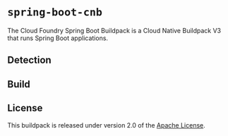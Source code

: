# `spring-boot-cnb`
The Cloud Foundry Spring Boot Buildpack is a Cloud Native Buildpack V3 that runs Spring Boot applications.

## Detection

## Build

## License
This buildpack is released under version 2.0 of the [Apache License][a].

[a]: http://www.apache.org/licenses/LICENSE-2.0
